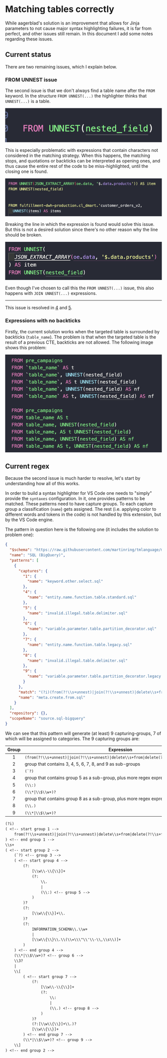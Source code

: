 # Matching tables correctly

While aagerblad's solution is an improvement that allows for Jinja parameters to not cause major syntax highlighting
failures, it is far from perfect, and other issues still remain. In this document I add some notes regarding these
issues.

## Current status

There are two remaining issues, which I explain below.

### FROM UNNEST issue

The second issue is that we don't always find a table name after the `FROM` keyword. In the structure `FROM UNNEST(...)`
the highlighter thinks that `UNNEST(...)` is a table.

![unnest is table](img/02_unnest_is_table.png)

This is especially problematic with expressions that contain characters not considered in the matching strategy. When
this happens, the matching stops, and quotations or backticks can be interpreted as opening ones, and thus cause the
entire rest of the code to be miss-highlighted, until the closing one is found.

![wrong quotations](img/03_wrong_quotations.png)

Breaking the line in which the expression is found would solve this issue. But this is not a desired solution since
there's no other reason why the line should be broken.

![broken line](img/04_broken_line.png)

Even though I've chosen to call this the `FROM UNNEST(...)` issue, this also happens with `JOIN UNNEST(...)`
expressions.

---
This issue is resolved in [4][1] and [5][2].

### Expressions with no backticks

Firstly, the current solution works when the targeted table is surrounded by backticks (`table_name`). The problem is
that when the targeted table is the result of a previous CTE, backticks are not allowed. The following image shows this
problem:

![backticks versus no backticks](img/01_issue_one.png)

## Current regex

Because the second issue is much harder to resolve, let's start by understanding how all of this works.

In order to build a syntax highlighter for VS Code one needs to "simply" provide the `syntaxes` configuration. In it,
one provides patterns to be matched. These patterns need to have capture groups. To each capture group a classification
(`name`) gets assigned. The rest (i.e. applying color to different words and tokens in the code) is not handled by this
extension, but by the VS Code engine.

The pattern in question here is the following one (it includes the solution to problem one):

```json
{
  "$schema": "https://raw.githubusercontent.com/martinring/tmlanguage/master/tmlanguage.json",
  "name": "SQL (BigQuery)",
  "patterns": [
    {
      "captures": {
        "1": {
          "name": "keyword.other.select.sql"
        },
        "4": {
          "name": "entity.name.function.table.standard.sql"
        },
        "5": {
          "name": "invalid.illegal.table.delimiter.sql"
        },
        "6": {
          "name": "variable.parameter.table.partition_decorator.sql"
        },
        "7": {
          "name": "entity.name.function.table.legacy.sql"
        },
        "8": {
          "name": "invalid.illegal.table.delimiter.sql"
        },
        "9": {
          "name": "variable.parameter.table.partition_decorator.legacy.sql"
        }
      },
      "match": "(?i)(from(?!\\s+unnest)|join(?!\\s+unnest)|delete\\s+from|delete(?!\\s+from)|update|using)\\s+((`?)((?:[\\w\\-\\{\\}]+(?:\\.|(\\:)))?(?:[\\w\\{\\}]+\\.)?(?:INFORMATION_SCHEMA\\.\\w+|[\\w\\{\\}\\.\\(\\=\\\"\\'\\-\\,\\s\\)]+))(\\*|\\$\\w+)?\\3?|\\[((?:[\\w\\-\\{\\}]+(?:\\:|(\\.)))?(?:[\\w\\{\\}]+\\.)?[\\w\\{\\}]+)(\\*|\\$\\w+)?\\])",
      "name": "meta.create.from.sql"
    }
  ],
  "repository": {},
  "scopeName": "source.sql-bigquery"
}
```

We can see that this pattern will generate (at least) 9 capturing-groups, 7 of which will be assigned to categories.
The 9 capturing groups are:

| Group | Expression                                                                                    |
|:-----:|-----------------------------------------------------------------------------------------------|
| 1     | `(from(?!\\s+unnest)\|join(?!\\s+unnest)\|delete\\s+from\|delete(?!\\s+from)\|update\|using)` |
| 2     | group that contains 3, 4, 5, 6, 7, 8, and 9 as sub-groups                                     |
| 3     | ``(`?)``                                                                                      |
| 4     | group that contains group 5 as a sub-group, plus more regex expressions                       |
| 5     | `(\\:)`                                                                                       |
| 6     | `(\\*\|\\$\\w+)?`                                                                             |
| 7     | group that contains group 8 as a sub-group, plus more regex expressions                       |
| 8     | `(\\.)`                                                                                       |
| 9     | `(\\*\|\\$\\w+)?`                                                                             |

```txt
(?i)
( <!-- start group 1 -->
    from(?!\\s+unnest)|join(?!\\s+unnest)|delete\\s+from|delete(?!\\s+from)|update|using
) <!-- end group 1 -->
\\s+
( <!-- start group 2 -->
    (`?) <!-- group 3 -->
    ( <!-- start group 4 -->
        (?:
            [\\w\\-\\{\\}]+
            (?:
                \\.
                |
                (\\:) <!-- group 5 -->
            )
        )?
        (?:
            [\\w\\{\\}]+\\.
        )?
        (?:
            INFORMATION_SCHEMA\\.\\w+
            |
            [\\w\\{\\}\\.\\(\\=\\\"\\'\\-\\,\\s\\)]+
        )
    ) <!-- end group 4 -->
    (\\*|\\$\\w+)? <!-- group 6 -->
    \\3?
    |
    \\[
        ( <!-- start group 7 -->
            (?:
                [\\w\\-\\{\\}]+
                (?:
                    \\:
                    |
                    (\\.) <!-- group 8 -->
                )
            )?
            (?:[\\w\\{\\}]+\\.)?
            [\\w\\{\\}]+
        ) <!-- end group 7 -->
        (\\*|\\$\\w+)? <!-- group 9 -->
    \\]
) <!-- end group 2 -->
```

[1]: https://github.com/daczarne/vscode-language-sql-bigquery/pull/4
[2]: https://github.com/daczarne/vscode-language-sql-bigquery/pull/5
